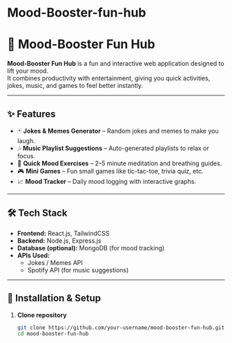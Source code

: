 # Mood-Booster-fun-hub
# 🎉 Mood-Booster Fun Hub

**Mood-Booster Fun Hub** is a fun and interactive web application designed to lift your mood.  
It combines productivity with entertainment, giving you quick activities, jokes, music, and games to feel better instantly.  

---

## ✨ Features

- 🃏 **Jokes & Memes Generator** – Random jokes and memes to make you laugh.  
- 🎶 **Music Playlist Suggestions** – Auto-generated playlists to relax or focus.  
- 🧘 **Quick Mood Exercises** – 2–5 minute meditation and breathing guides.  
- 🎮 **Mini Games** – Fun small games like tic-tac-toe, trivia quiz, etc.  
- 📈 **Mood Tracker** – Daily mood logging with interactive graphs.  

---

## 🛠️ Tech Stack

- **Frontend:** React.js, TailwindCSS  
- **Backend:** Node.js, Express.js  
- **Database (optional):** MongoDB (for mood tracking)  
- **APIs Used:**  
  - Jokes / Memes API  
  - Spotify API (for music suggestions)  

---

## 🚀 Installation & Setup

1. **Clone repository**
   ```bash
   git clone https://github.com/your-username/mood-booster-fun-hub.git
   cd mood-booster-fun-hub
